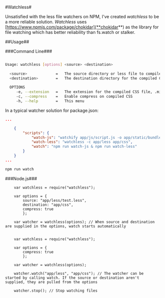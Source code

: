 #Watchless#

Unsatisfied with the less file watchers on NPM, I've created *watchless* to be a more reliable solution. 
*Watchless* uses [https://www.npmjs.com/package/chokidar](**chokidar**) as the library for file watching which has better
reliability than fs.watch or stalker.

##Usage##

###Command Line###

```BASH

Usage: watchless [options] <source> <destination>
 
  <source>             =   The source directory or less file to compile
  <destination>        =   The destination directory for the compiled CSS
 
  OPTIONS
     -e, --extension   =   The extension for the compiled CSS file, .min is prefixed if compression is enabled
     -c, --compress    =   Enable compress on compiled CSS
     -h, --help        =   This menu

```

In a typical watcher solution for package.json:

```JSON
...

    {
        "scripts": {
            "watch-js": "watchify app/js/script.js -o app/static/bundle.min.js",
            "watch-less": "watchless -c app/less app/css",
            "watch": "npm run watch-js & npm run watch-less"
        }
    }
...

```

```BASH
npm run watch
```

###Node.js###

```JS
    var watchless = require("watchless");
    
    var options = {
        source: "app/less/test.less",
        destination: "app/css",
        compress: true
        };
    
    var watcher = watchless(options); // When source and destination are supplied in the options, watch starts automatically
    
```

```JS
    var watchless = require("watchless");
    
    var options = {
        compress: true
        };
        
    var watcher = watchless(options);
    
    watcher.watch("app/less", "app/css"); // The watcher can be started by calling watch. If the source or destination aren't supplied, they are pulled from the options
    
    watcher.stop(); // Stop watching files
```
